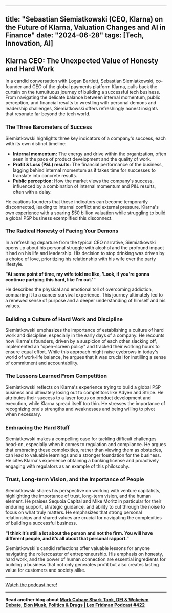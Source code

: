 
---
title: "Sebastian Siemiatkowski (CEO, Klarna) on the Future of Klarna, Valuation Changes and AI in Finance"
date: "2024-06-28"
tags: [Tech, Innovation, AI]
---

## Klarna CEO: The Unexpected Value of Honesty and Hard Work

In a candid conversation with Logan Bartlett, Sebastian Siemiatkowski, co-founder and CEO of the global payments platform Klarna, pulls back the curtain on the tumultuous journey of building a successful tech business. From navigating the delicate balance between internal momentum, public perception, and financial results to wrestling with personal demons and leadership challenges, Siemiatkowski offers refreshingly honest insights that resonate far beyond the tech world.

### The Three Barometers of Success

Siemiatkowski highlights three key indicators of a company's success, each with its own distinct timeline:

* **Internal momentum:** The energy and drive within the organization, often seen in the pace of product development and the quality of work. 
* **Profit & Loss (P&L) results:** The financial performance of the business, lagging behind internal momentum as it takes time for successes to translate into concrete results.
* **Public perception:** How the market views the company's success, influenced by a combination of internal momentum and P&L results, often with a delay.

He cautions founders that these indicators can become temporarily disconnected, leading to internal conflict and external pressure. Klarna's own experience with a soaring $50 billion valuation while struggling to build a global PSP business exemplified this disconnect.

### The Radical Honesty of Facing Your Demons

In a refreshing departure from the typical CEO narrative, Siemiatkowski opens up about his personal struggle with alcohol and the profound impact it had on his life and leadership.  His decision to stop drinking was driven by a choice of love, prioritizing his relationship with his wife over the party lifestyle. 

**"At some point of time, my wife told me like, 'Look, if you're gonna continue partying this hard, like I'm out.'"**

He describes the physical and emotional toll of overcoming addiction, comparing it to a cancer survival experience. This journey ultimately led to a renewed sense of purpose and a deeper understanding of himself and his values.

### Building a Culture of Hard Work and Discipline

Siemiatkowski emphasizes the importance of establishing a culture of hard work and discipline, especially in the early days of a company. He recounts how Klarna's founders, driven by a suspicion of each other slacking off, implemented an "open-screen policy" and tracked their working hours to ensure equal effort. While this approach might raise eyebrows in today's world of work-life balance, he argues that it was crucial for instilling a sense of commitment and accountability.

### The Lessons Learned From Competition

Siemiatkowski reflects on Klarna's experience trying to build a global PSP business and ultimately losing out to competitors like Adyen and Stripe. He attributes their success to a laser focus on product development and execution, while Klarna spread itself too thin. He stresses the importance of recognizing one's strengths and weaknesses and being willing to pivot when necessary.

### Embracing the Hard Stuff

Siemiatkowski makes a compelling case for tackling difficult challenges head-on, especially when it comes to regulation and compliance. He argues that embracing these complexities, rather than viewing them as obstacles, can lead to valuable learnings and a stronger foundation for the business. He cites Klarna's experience obtaining a banking license and proactively engaging with regulators as an example of this philosophy.

### Trust, Long-term Vision, and the Importance of People

Siemiatkowski shares his perspective on working with venture capitalists, highlighting the importance of trust, long-term vision, and the human element. He praises Sequoia Capital and Mike Moritz in particular for their enduring support, strategic guidance, and ability to cut through the noise to focus on what truly matters. He emphasizes that strong personal relationships and shared values are crucial for navigating the complexities of building a successful business.

**"I think it’s still a lot about the person and not the firm. You will have different people, and it’s all about that personal rapport."**

Siemiatkowski's candid reflections offer valuable lessons for anyone navigating the rollercoaster of entrepreneurship. His emphasis on honesty, hard work, and the power of human connection are essential ingredients for building a business that not only generates profit but also creates lasting value for customers and society alike.

---
        
<a href="https://youtube.com/watch?v=V81MT9B5irU" target="_blank">Watch the podcast here!</a>


---

**Read another blog about [Mark Cuban: Shark Tank, DEI & Wokeism Debate, Elon Musk, Politics & Drugs | Lex Fridman Podcast #422](./20240329-markcuban-lexfridman.md)**
